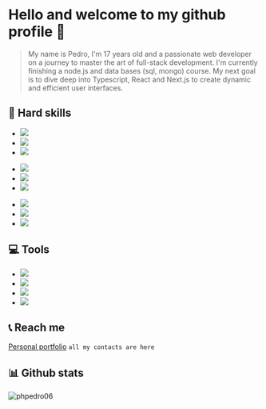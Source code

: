 # Hello and welcome to my github profile 👋
> My name is Pedro, I'm 17 years old and a passionate web developer on a journey to master the art of full-stack development. I'm currently finishing a node.js and data bases (sql, mongo) course. My next goal is to dive deep into Typescript, React and Next.js to create dynamic and efficient user interfaces.

## 🔨 Hard skills
<ul>
  <li><img src="https://img.shields.io/badge/HTML5-111111?style=for-the-badge&logo=html5&logoColor=FF7B00"></li>
  <li><img src="https://img.shields.io/badge/CSS3-111111?style=for-the-badge&logo=css3&logoColor=0066FF"></li>
  <li><img src="https://img.shields.io/badge/Sass-111111?style=for-the-badge&logo=sass&logoColor=CC6699"></li>
</ul>
<ul>
  <li><img src="https://img.shields.io/badge/Javascript-111111?style=for-the-badge&logo=javascript&logoColor=FFFF00"></li>
  <li><img src="https://img.shields.io/badge/Node.js-111111?style=for-the-badge&logo=node.js&logoColor=32A852"></li>
  <li><img src="https://img.shields.io/badge/Express.js-111111?style=for-the-badge&logo=express&logoColor=FFF"></li>
</ul>
<ul>
  <li><img src="https://img.shields.io/badge/MySQL-111111?style=for-the-badge&logo=mysql&logoColor=FFF"></li>
  <li><img src="https://img.shields.io/badge/PostgreSQL-111111?style=for-the-badge&logo=postgresql&logoColor=03A5FC"></li>
  <li><img src="https://img.shields.io/badge/Sequelize-111111?style=for-the-badge&logo=sequelize&logoColor=0066ff"></li>
</ul>

## 💻 Tools
<ul>
  <li><img src="https://img.shields.io/badge/Figma-111111?style=for-the-badge&logo=figma&logoColor=FFF"></li>
  <li><img src="https://img.shields.io/badge/Photoshop-111111?style=for-the-badge&logo=Adobe%20Photoshop&logoColor=0066FF"></li>
  <li><img src="https://img.shields.io/badge/Git-111111?style=for-the-badge&logo=git&logoColor=ff4800"></li>
  <li><img src="https://img.shields.io/badge/Github-111111?style=for-the-badge&logo=github&logoColor=FFFFFF"></li>
</ul>

## 📞 Reach me

[Personal portfolio](https://phpedro.vercel.app) `all my contacts are here` 

## 📊 Github stats

<img src="https://komarev.com/ghpvc/?username=phpedro06&label=Profile%20views&color=0e75b6&style=flat" alt="phpedro06" /><br>
